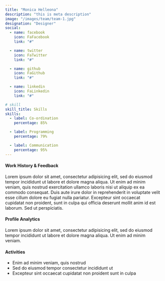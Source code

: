 ```yaml
---
title: "Monica Helleona"
description: "this is meta description"
image: "/images/team/team-1.jpg"
designation: "Designer"
social:
  - name: facebook
    icon: FaFacebook
    link: "#"

  - name: twitter
    icon: FaTwitter
    link: "#"

  - name: github
    icon: FaGithub
    link: "#"

  - name: linkedin
    icon: FaLinkedin
    link: "#"

# skill
skill_title: Skills
skills:
  - label: Co-ordination
    percentage: 85%

  - label: Programming
    percentage: 79%

  - label: Communication
    percentage: 95%
---
```


#### Work History & Feedback

Lorem ipsum dolor sit amet, consectetur adipisicing elit, sed do eiusmod tempor incididunt ut labore et dolore magna aliqua. Ut enim ad minim veniam, quis nostrud exercitation ullamco laboris nisi ut aliquip ex ea commodo consequat. Duis aute irure dolor in reprehenderit in voluptate velit esse cillum dolore eu fugiat nulla pariatur. Excepteur sint occaecat cupidatat non proident, sunt in culpa qui officia deserunt mollit anim id est laborum. Sed ut perspiciatis.

#### Profile Analytics

Lorem ipsum dolor sit amet, consectetur adipisicing elit, sed do eiusmod tempor incididunt ut labore et dolore magna aliqua. Ut enim ad minim veniam.

#### Activities

- Enim ad minim veniam, quis nostrud
- Sed do eiusmod tempor consectetur incididunt ut
- Excepteur sint occaecat cupidatat non proident sunt in culpa
